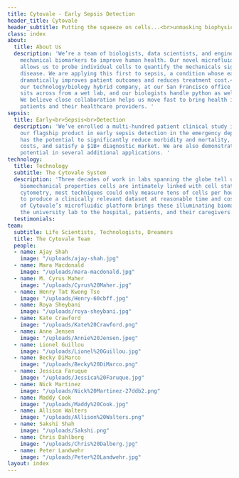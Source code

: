 ```yaml
---
title: Cytovale - Early Sepsis Detection
header_title: Cytovale
header_subtitle: Putting the squeeze on cells...<br>unmasking biophysical markers
class: index
about:
  title: About Us
  description: 'We’re a team of biologists, data scientists, and engineers developing
    mechanical biomarkers to improve human health. Our novel microfluidic platform
    allows us to probe individual cells to quantify the mechanicals signatures of
    disease. We are applying this first to sepsis, a condition whose early detection
    dramatically improves patient outcomes and reduces treatment cost.<br><br>Reflecting
    our technology/biology hybrid company, at our San Francisco office the data team
    sits across from a wet lab, and our biologists handle python as well as pipettes.
    We believe close collaboration helps us move fast to bring health insights to
    patients and their healthcare providers. '
sepsis:
  title: Early<br>Sepsis<br>Detection
  description: 'We’ve enrolled a multi-hundred patient clinical study in support of
    our flagship product in early sepsis detection in the emergency department, which
    has the potential to significantly reduce morbidity and mortality, decrease healthcare
    costs, and satisfy a $1B+ diagnostic market. We are also demonstrating our platform’s
    potential in several additional applications. '
technology:
  title: Technology
  subtitle: The Cytovale System
  description: 'Three decades of work in labs spanning the globe tell us that the
    biomechanical properties cells are intimately linked with cell state. Until deformability
    cytometry, most techniques could only measure tens of cells per hour—not enough
    to produce a clinically relevant dataset at reasonable time and cost. The speed
    of Cytovale’s microfluidic platform brings these illuminating biomarkers from
    the university lab to the hospital, patients, and their caregivers. '
  testimonials: 
team:
  subtitle: Life Scientists, Technologists, Dreamers
  title: The Cytovale Team
  people:
  - name: Ajay Shah
    image: "/uploads/ajay-shah.jpg"
  - name: Mara Macdonald
    image: "/uploads/mara-macdonald.jpg"
  - name: M. Cyrus Maher
    image: "/uploads/Cyrus%20Maher.jpg"
  - name: Henry Tat Kwong Tse
    image: "/uploads/Henry-60cbff.jpg"
  - name: Roya Sheybani
    image: "/uploads/roya-sheybani.jpg"
  - name: Kate Crawford
    image: "/uploads/Kate%20Crawford.png"
  - name: Anne Jensen
    image: "/uploads/Annie%20Jensen.jpeg"
  - name: Lionel Guillou
    image: "/uploads/Lionel%20Guillou.jpg"
  - name: Becky DiMarco
    image: "/uploads/Becky%20DiMarco.png"
  - name: Jessica Faruque
    image: "/uploads/Jessica%20Faruque.jpg"
  - name: Nick Martinez
    image: "/uploads/Nick%20Martinez-27ddb2.png"
  - name: Maddy Cook
    image: "/uploads/Maddy%20Cook.jpg"
  - name: Allison Walters
    image: "/uploads/Allison%20Walters.png"
  - name: Sakshi Shah
    image: "/uploads/Sakshi.png"
  - name: Chris Dahlberg
    image: "/uploads/Chris%20Dalberg.jpg"
  - name: Peter Landwehr
    image: "/uploads/Peter%20Landwehr.jpg"
layout: index
---
```



